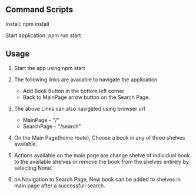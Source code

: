 ## Command Scripts

Install: npm install

Start application: npm run start

## Usage

1. Start the app using npm start
2. The following links are available to navigate the application

    - Add Book Button in the bottom left corner
    - Back to MainPage arrow button on the Search Page.
3. The above Links can also navigated using browser url
    
    - MainPage - "/" 
    - SearchPage - "/search"

4. On the Main Page(home route), Choose a book in any of three shelves available.
5. Actions available on the main page are change shelve of individual book to the available shelves or remove the book from the shelves entirely by selecting None.
6. on Navigation to Search Page, New book can be added to shelves in main page after a successfull search.



